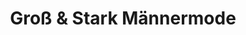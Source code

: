 ---
title: "Groß & Stark Männermode"
url: /regensburg/gross-und-stark-maennermode/
shop: Kleidung
---